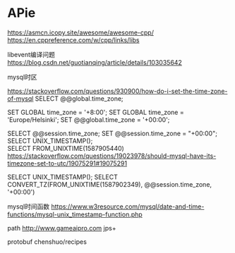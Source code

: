 # APie

https://asmcn.icopy.site/awesome/awesome-cpp/
https://en.cppreference.com/w/cpp/links/libs


libevent编译问题
https://blog.csdn.net/guotianqing/article/details/103035642


mysql时区

https://stackoverflow.com/questions/930900/how-do-i-set-the-time-zone-of-mysql
SELECT @@global.time_zone;

SET GLOBAL time_zone = '+8:00';
SET GLOBAL time_zone = 'Europe/Helsinki';
SET @@global.time_zone = '+00:00';


SELECT @@session.time_zone;
SET @@session.time_zone = "+00:00";  
SELECT UNIX_TIMESTAMP();  
SELECT FROM_UNIXTIME(1587905440)
https://stackoverflow.com/questions/19023978/should-mysql-have-its-timezone-set-to-utc/19075291#19075291


SELECT UNIX_TIMESTAMP();
SELECT CONVERT_TZ(FROM_UNIXTIME(1587902349), @@session.time_zone, '+00:00') 


mysql时间函数
https://www.w3resource.com/mysql/date-and-time-functions/mysql-unix_timestamp-function.php


path
http://www.gameaipro.com
jps+


protobuf
chenshuo/recipes

